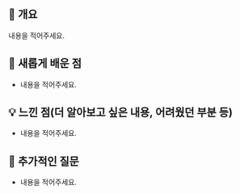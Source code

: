 ## 📒 개요

내용을 적어주세요.

## 👀 새롭게 배운 점

- 내용을 적어주세요.

## 💡 느낀 점(더 알아보고 싶은 내용, 어려웠던 부분 등)

- 내용을 적어주세요.

## 📍 추가적인 질문

- 내용을 적어주세요.
